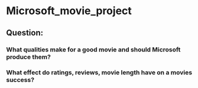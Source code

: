 # Microsoft_movie_project
## Question: 
### What qualities make for a good movie and should Microsoft produce them?
### What effect do ratings, reviews, movie length have on a movies success?

